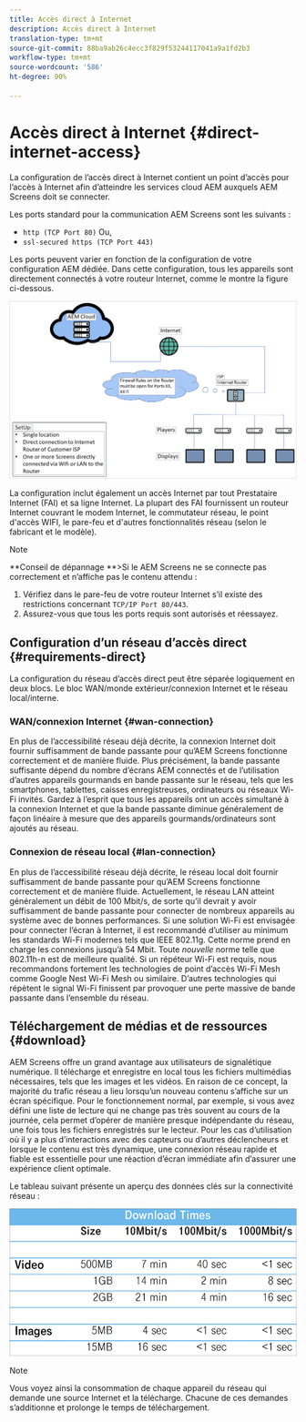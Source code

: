 ```yaml
---
title: Accès direct à Internet
description: Accès direct à Internet
translation-type: tm+mt
source-git-commit: 88ba9ab26c4ecc3f829f53244117041a9a1fd2b3
workflow-type: tm+mt
source-wordcount: '586'
ht-degree: 90%

---
```



# Accès direct à Internet {#direct-internet-access}

La configuration de l’accès direct à Internet contient un point d’accès pour l’accès à Internet afin d’atteindre les services cloud AEM auxquels AEM Screens doit se connecter.

Les ports standard pour la communication AEM Screens sont les suivants :
* `http (TCP Port 80)`
Ou,
* `ssl-secured https (TCP Port 443)`

Les ports peuvent varier en fonction de la configuration de votre configuration AEM dédiée. Dans cette configuration, tous les appareils sont directement connectés à votre routeur Internet, comme le montre la figure ci-dessous.

![](/help/assets/direct-access-2.png)

La configuration inclut également un accès Internet par tout Prestataire Internet (FAI) et sa ligne Internet. La plupart des FAI fournissent un routeur Internet couvrant le modem Internet, le commutateur réseau, le point d&#39;accès WIFI, le pare-feu et d&#39;autres fonctionnalités réseau (selon le fabricant et le modèle).

>[!NOTE]
>**Conseil de dépannage **>Si le AEM Screens ne se connecte pas correctement et n’affiche pas le contenu attendu :
>
>1. Vérifiez dans le pare-feu de votre routeur Internet s’il existe des restrictions concernant `TCP/IP Port 80/443`.
>1. Assurez-vous que tous les ports requis sont autorisés et réessayez.


## Configuration d’un réseau d’accès direct {#requirements-direct}

La configuration du réseau d’accès direct peut être séparée logiquement en deux blocs. Le bloc WAN/monde extérieur/connexion Internet et le réseau local/interne.

### WAN/connexion Internet {#wan-connection}

En plus de l’accessibilité réseau déjà décrite, la connexion Internet doit fournir suffisamment de bande passante pour qu’AEM Screens fonctionne correctement et de manière fluide. Plus précisément, la bande passante suffisante dépend du nombre d’écrans AEM connectés et de l’utilisation d’autres appareils gourmands en bande passante sur le réseau, tels que les smartphones, tablettes, caisses enregistreuses, ordinateurs ou réseaux Wi-Fi invités.
Gardez à l’esprit que tous les appareils ont un accès simultané à la connexion Internet et que la bande passante diminue généralement de façon linéaire à mesure que des appareils gourmands/ordinateurs sont ajoutés au réseau.

### Connexion de réseau local {#lan-connection}

En plus de l’accessibilité réseau déjà décrite, le réseau local doit fournir suffisamment de bande passante pour qu’AEM Screens fonctionne correctement et de manière fluide. Actuellement, le réseau LAN atteint généralement un débit de 100 Mbit/s, de sorte qu’il devrait y avoir suffisamment de bande passante pour connecter de nombreux appareils au système avec de bonnes performances.
Si une solution Wi-Fi est envisagée pour connecter l’écran à Internet, il est recommandé d’utiliser au minimum les standards Wi-Fi modernes tels que IEEE 802.11g. Cette norme prend en charge les connexions jusqu’à 54 Mbit. Toute *nouvelle* norme telle que 802.11h-n est de meilleure qualité. Si un répéteur Wi-Fi est requis, nous recommandons fortement les technologies de point d’accès Wi-Fi Mesh comme Google Nest Wi-Fi Mesh ou similaire.
D’autres technologies qui répètent le signal Wi-Fi finissent par provoquer une perte massive de bande passante dans l’ensemble du réseau.

## Téléchargement de médias et de ressources {#download}

AEM Screens offre un grand avantage aux utilisateurs de signalétique numérique. Il télécharge et enregistre en local tous les fichiers multimédias nécessaires, tels que les images et les vidéos. En raison de ce concept, la majorité du trafic réseau a lieu lorsqu’un nouveau contenu s’affiche sur un écran spécifique.
Pour le fonctionnement normal, par exemple, si vous avez défini une liste de lecture qui ne change pas très souvent au cours de la journée, cela permet d’opérer de manière presque indépendante du réseau, une fois tous les fichiers enregistrés sur le lecteur.
Pour les cas d’utilisation où il y a plus d’interactions avec des capteurs ou d’autres déclencheurs et lorsque le contenu est très dynamique, une connexion réseau rapide et fiable est essentielle pour une réaction d’écran immédiate afin d’assurer une expérience client optimale.

Le tableau suivant présente un aperçu des données clés sur la connectivité réseau :

![](/help/assets/download-times-direct.png)

>[!NOTE]
>Vous voyez ainsi la consommation de chaque appareil du réseau qui demande une source Internet et la télécharge. Chacune de ces demandes s’additionne et prolonge le temps de téléchargement.